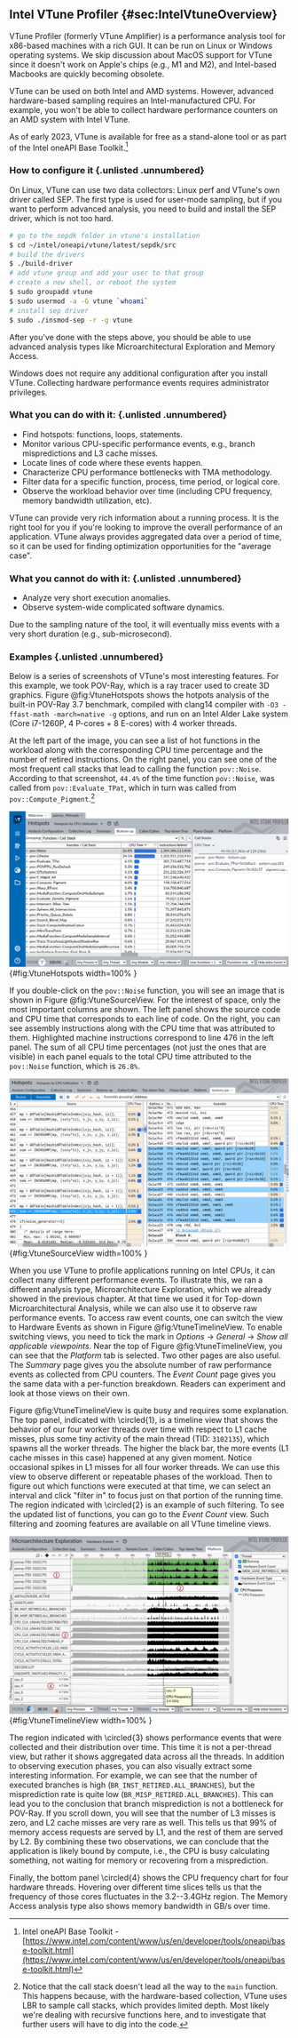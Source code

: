 ## Intel VTune Profiler {#sec:IntelVtuneOverview}

VTune Profiler (formerly VTune Amplifier) is a performance analysis tool for x86-based machines with a rich GUI. It can be run on Linux or Windows operating systems. We skip discussion about MacOS support for VTune since it doesn't work on Apple's chips (e.g., M1 and M2), and Intel-based Macbooks are quickly becoming obsolete.

VTune can be used on both Intel and AMD systems. However, advanced hardware-based sampling requires an Intel-manufactured CPU. For example, you won't be able to collect hardware performance counters on an AMD system with Intel VTune.

As of early 2023, VTune is available for free as a stand-alone tool or as part of the Intel oneAPI Base Toolkit.[^1]

### How to configure it {.unlisted .unnumbered}

On Linux, VTune can use two data collectors: Linux perf and VTune's own driver called SEP. The first type is used for user-mode sampling, but if you want to perform advanced analysis, you need to build and install the SEP driver, which is not too hard.

```bash
# go to the sepdk folder in vtune's installation
$ cd ~/intel/oneapi/vtune/latest/sepdk/src
# build the drivers
$ ./build-driver
# add vtune group and add your user to that group
# create a new shell, or reboot the system
$ sudo groupadd vtune
$ sudo usermod -a -G vtune `whoami`
# install sep driver
$ sudo ./insmod-sep -r -g vtune
```

After you've done with the steps above, you should be able to use advanced analysis types like Microarchitectural Exploration and Memory Access.

Windows does not require any additional configuration after you install VTune. Collecting hardware performance events requires administrator privileges.

### What you can do with it: {.unlisted .unnumbered}

- Find hotspots: functions, loops, statements.
- Monitor various CPU-specific performance events, e.g., branch mispredictions and L3 cache misses.
- Locate lines of code where these events happen.
- Characterize CPU performance bottlenecks with TMA methodology.
- Filter data for a specific function, process, time period, or logical core.
- Observe the workload behavior over time (including CPU frequency, memory bandwidth utilization, etc).

VTune can provide very rich information about a running process. It is the right tool for you if you're looking to improve the overall performance of an application. VTune always provides aggregated data over a period of time, so it can be used for finding optimization opportunities for the "average case". 

### What you cannot do with it: {.unlisted .unnumbered}

- Analyze very short execution anomalies.
- Observe system-wide complicated software dynamics.

Due to the sampling nature of the tool, it will eventually miss events with a very short duration (e.g., sub-microsecond).

### Examples {.unlisted .unnumbered}

Below is a series of screenshots of VTune's most interesting features. For this example, we took POV-Ray, which is a ray tracer used to create 3D graphics. Figure @fig:VtuneHotspots shows the hotpots analysis of the built-in POV-Ray 3.7 benchmark, compiled with clang14 compiler with `-O3 -ffast-math -march=native -g` options, and run on an Intel Alder Lake system (Core i7-1260P, 4 P-cores + 8 E-cores) with 4 worker threads. 

At the left part of the image, you can see a list of hot functions in the workload along with the corresponding CPU time percentage and the number of retired instructions. On the right panel, you can see one of the most frequent call stacks that lead to calling the function `pov::Noise`. According to that screenshot, `44.4%` of the time function `pov::Noise`, was called from `pov::Evaluate_TPat`, which in turn was called from `pov::Compute_Pigment`.[^20] 

![VTune's hotspots view of povray built-in benchmark.](../../img/perf-tools/VtunePovray.png){#fig:VtuneHotspots width=100% }

If you double-click on the `pov::Noise` function, you will see an image that is shown in Figure @fig:VtuneSourceView. For the interest of space, only the most important columns are shown. The left panel shows the source code and CPU time that corresponds to each line of code. On the right, you can see assembly instructions along with the CPU time that was attributed to them. Highlighted machine instructions correspond to line 476 in the left panel. The sum of all CPU time percentages (not just the ones that are visible) in each panel equals to the total CPU time attributed to the `pov::Noise` function, which is `26.8%`.

![VTune's source code view of povray built-in benchmark.](../../img/perf-tools/VtunePovray_SourceView.png){#fig:VtuneSourceView width=100% }

When you use VTune to profile applications running on Intel CPUs, it can collect many different performance events. To illustrate this, we ran a different analysis type, Microarchitecture Exploration, which we already showed in the previous chapter. At that time we used it for Top-down Microarchitectural Analysis, while we can also use it to observe raw performance events. To access raw event counts, one can switch the view to Hardware Events as shown in Figure @fig:VtuneTimelineView. To enable switching views, you need to tick the mark in *Options* &rarr; *General* &rarr; *Show all applicable viewpoints*. Near the top of Figure @fig:VtuneTimelineView, you can see that the *Platform* tab is selected. Two other pages are also useful. The *Summary* page gives you the absolute number of raw performance events as collected from CPU counters. The *Event Count* page gives you the same data with a per-function breakdown. Readers can experiment and look at those views on their own.

Figure @fig:VtuneTimelineView is quite busy and requires some explanation. The top panel, indicated with \circled{1}, is a timeline view that shows the behavior of our four worker threads over time with respect to L1 cache misses, plus some tiny activity of the main thread (TID: `3102135`), which spawns all the worker threads. The higher the black bar, the more events (L1 cache misses in this case) happened at any given moment. Notice occasional spikes in L1 misses for all four worker threads. We can use this view to observe different or repeatable phases of the workload. Then to figure out which functions were executed at that time, we can select an interval and click "filter in" to focus just on that portion of the running time. The region indicated with \circled{2} is an example of such filtering. To see the updated list of functions, you can go to the *Event Count* view. Such filtering and zooming features are available on all VTune timeline views.

![VTune's perf events timeline view of povray built-in benchmark.](../../img/perf-tools/VtunePovray_EventTimeline.jpg){#fig:VtuneTimelineView width=100% }

The region indicated with \circled{3} shows performance events that were collected and their distribution over time. This time it is not a per-thread view, but rather it shows aggregated data across all the threads. In addition to observing execution phases, you can also visually extract some interesting information. For example, we can see that the number of executed branches is high (`BR_INST_RETIRED.ALL_BRANCHES`), but the misprediction rate is quite low (`BR_MISP_RETIRED.ALL_BRANCHES`). This can lead you to the conclusion that branch misprediction is not a bottleneck for POV-Ray. If you scroll down, you will see that the number of L3 misses is zero, and L2 cache misses are very rare as well. This tells us that 99% of memory access requests are served by L1, and the rest of them are served by L2. By combining these two observations, we can conclude that the application is likely bound by compute, i.e., the CPU is busy calculating something, not waiting for memory or recovering from a misprediction.

Finally, the bottom panel \circled{4} shows the CPU frequency chart for four hardware threads. Hovering over different time slices tells us that the frequency of those cores fluctuates in the 3.2--3.4GHz region. The Memory Access analysis type also shows memory bandwidth in GB/s over time.

[^1]: Intel oneAPI Base Toolkit - [https://www.intel.com/content/www/us/en/developer/tools/oneapi/base-toolkit.html](https://www.intel.com/content/www/us/en/developer/tools/oneapi/base-toolkit.html)
[^3]: VTune microarchitecture analysis - [https://software.intel.com/en-us/vtune-help-general-exploration-analysis](https://software.intel.com/en-us/vtune-help-general-exploration-analysis). In pre-2019 versions of Intel® VTune Profiler, it was called as “General Exploration” analysis.
[^4]: 7zip benchmark - [https://github.com/llvm-mirror/test-suite/tree/master/MultiSource/Benchmarks/7zip](https://github.com/llvm-mirror/test-suite/tree/master/MultiSource/Benchmarks/7zip).
[^19]: Per-function view of TMA metrics is a feature unique to Intel® VTune profiler.
[^20]: Notice that the call stack doesn't lead all the way to the `main` function. This happens because, with the hardware-based collection, VTune uses LBR to sample call stacks, which provides limited depth. Most likely we're dealing with recursive functions here, and to investigate that further users will have to dig into the code.

